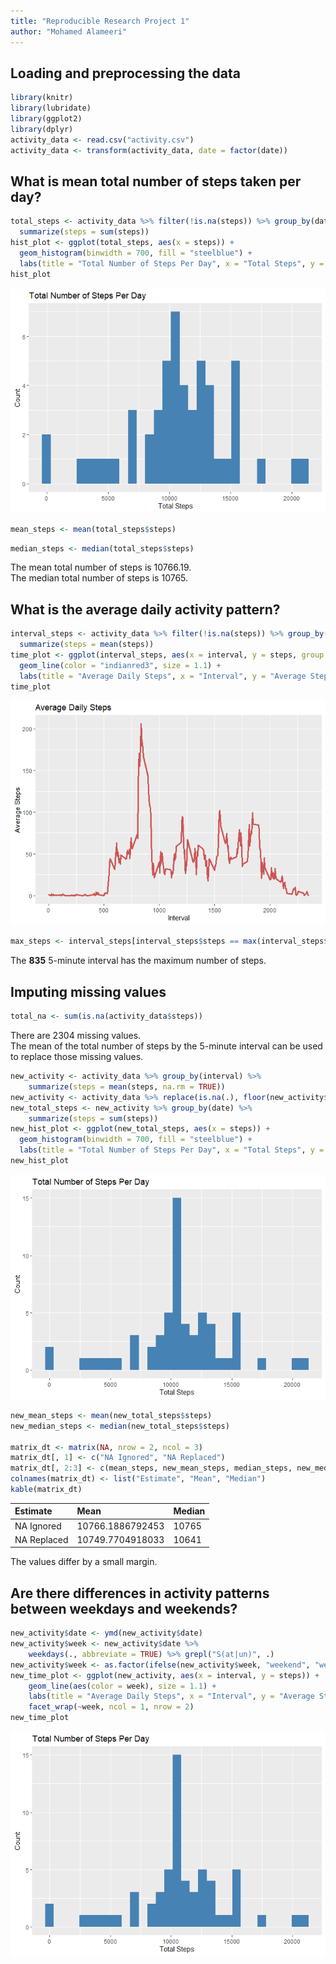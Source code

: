 ```yaml
---
title: "Reproducible Research Project 1"
author: "Mohamed Alameeri"
---
```


## Loading and preprocessing the data


```r
library(knitr)
library(lubridate)
library(ggplot2)
library(dplyr)
activity_data <- read.csv("activity.csv")
activity_data <- transform(activity_data, date = factor(date))
```

## What is mean total number of steps taken per day?


```r
total_steps <- activity_data %>% filter(!is.na(steps)) %>% group_by(date) %>%
  summarize(steps = sum(steps))
hist_plot <- ggplot(total_steps, aes(x = steps)) +
  geom_histogram(binwidth = 700, fill = "steelblue") +
  labs(title = "Total Number of Steps Per Day", x = "Total Steps", y = "Count")
hist_plot
```

![](PA1_template_files/figure-html/unnamed-chunk-2-1.png)<!-- -->


```r
mean_steps <- mean(total_steps$steps)
```


```r
median_steps <- median(total_steps$steps)
```

The mean total number of steps is 10766.19.\
The median total number of steps is 10765.

## What is the average daily activity pattern?


```r
interval_steps <- activity_data %>% filter(!is.na(steps)) %>% group_by(interval) %>%
  summarize(steps = mean(steps))
time_plot <- ggplot(interval_steps, aes(x = interval, y = steps, group = 1)) +
  geom_line(color = "indianred3", size = 1.1) +
  labs(title = "Average Daily Steps", x = "Interval", y = "Average Steps")
time_plot
```

![](PA1_template_files/figure-html/unnamed-chunk-5-1.png)<!-- -->


```r
max_steps <- interval_steps[interval_steps$steps == max(interval_steps$steps), ]
```

The **835** 5-minute interval has the maximum number of steps.

## Imputing missing values


```r
total_na <- sum(is.na(activity_data$steps))
```

There are 2304 missing values.\
The mean of the total number of steps by the 5-minute interval can be used to replace those missing values.


```r
new_activity <- activity_data %>% group_by(interval) %>%
    summarize(steps = mean(steps, na.rm = TRUE))
new_activity <- activity_data %>% replace(is.na(.), floor(new_activity$steps))
new_total_steps <- new_activity %>% group_by(date) %>%
    summarize(steps = sum(steps))
new_hist_plot <- ggplot(new_total_steps, aes(x = steps)) +
  geom_histogram(binwidth = 700, fill = "steelblue") +
  labs(title = "Total Number of Steps Per Day", x = "Total Steps", y = "Count")
new_hist_plot
```

![](PA1_template_files/figure-html/unnamed-chunk-8-1.png)<!-- -->


```r
new_mean_steps <- mean(new_total_steps$steps)
new_median_steps <- median(new_total_steps$steps)

matrix_dt <- matrix(NA, nrow = 2, ncol = 3)
matrix_dt[, 1] <- c("NA Ignored", "NA Replaced")
matrix_dt[, 2:3] <- c(mean_steps, new_mean_steps, median_steps, new_median_steps)
colnames(matrix_dt) <- list("Estimate", "Mean", "Median")
kable(matrix_dt)
```



|Estimate    |Mean             |Median |
|:-----------|:----------------|:------|
|NA Ignored  |10766.1886792453 |10765  |
|NA Replaced |10749.7704918033 |10641  |

The values differ by a small margin.

## Are there differences in activity patterns between weekdays and weekends?


```r
new_activity$date <- ymd(new_activity$date)
new_activity$week <- new_activity$date %>%
    weekdays(., abbreviate = TRUE) %>% grepl("S(at|un)", .)
new_activity$week <- as.factor(ifelse(new_activity$week, "weekend", "weekday"))
new_time_plot <- ggplot(new_activity, aes(x = interval, y = steps)) +
    geom_line(aes(color = week), size = 1.1) +
    labs(title = "Average Daily Steps", x = "Interval", y = "Average Steps") +
    facet_wrap(~week, ncol = 1, nrow = 2)
new_time_plot
```

![](PA1_template_files/figure-html/unnamed-chunk-10-1.png)<!-- -->
